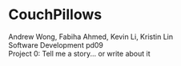 # CouchPillows

Andrew Wong, Fabiha Ahmed, Kevin Li, Kristin Lin        
Software Development pd09            
Project 0: Tell me a story... or write about it



